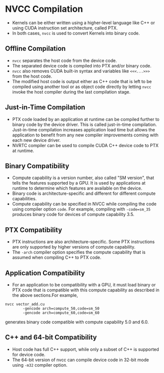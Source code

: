 # NVCC Compilation

- Kernels can be either written using a higher-level language like C++ or using CUDA instruction set architecture, called PTX.
- In both cases, `nvcc` is used to convert Kernels into binary code.
## Offline Compilation

- `nvcc` separates the host code from the device code.
- The separated device code is compiled into PTX and/or binary code.
- `nvcc` also removes CUDA built-in syntax and variables like `<<<...>>>` from the host code.
- The modified host code is output either as C++ code that is left to be compiled using another tool or as object code directly by letting `nvcc` invoke the host compiler during the last compilation stage.
## Just-in-Time Compilation

- PTX code loaded by an application at runtime can be compiled further to binary code by the device driver. This is called just-in-time compilation. Just-in-time compilation increases application load time but allows the application to benefit from any new compiler improvements coming with each new device driver.
- NVRTC compiler can be used to compile CUDA C++ device code to PTX at runtime.
##  Binary Compatibility

- Compute capability is a version number, also called "SM version", that tells the features supported by a GPU. It is used by applications at runtime to determine which features are available on the device.
- Binary code is architecture-specific and different for different compute capabilities.
- Compute capability can be specified in NVCC while compiling the code using compiler option `code`. For example, compiling with `-code=sm_35` produces binary code for devices of compute capability 3.5.
## PTX Compatibility

- PTX instructions are also architecture-specific. Some PTX instructions are only supported by higher versions of compute capability.
- The `-arch` compiler option specifies the compute capability that is assumed when compiling C++ to PTX code.
## Application Compatibility

- For an application to be compatibility with a GPU, it must load binary or PTX code that is compatible with this compute capability as described in the above sections.For example,
```
nvcc vector_add.cu
        -gencode arch=compute_50,code=sm_50
        -gencode arch=compute_60,code=sm_60
```
generates binary code compatible with compute capability 5.0 and 6.0.
## C++ and 64-bit Compatibility

- Host code has full C++ support, while only a subset of C++ is supported for device code.
- The 64-bit version of nvcc can compile device code in 32-bit mode using  `-m32` compiler option.
